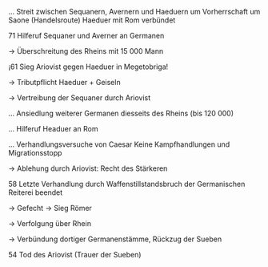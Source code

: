 ...     Streit zwischen Sequanern, Avernern und Haeduern um Vorherrschaft um Saone (Handelsroute)
        Haeduer mit Rom verbündet

71      Hilferuf Sequaner und Averner an Germanen

->      Überschreitung des Rheins mit 15 000 Mann

¡61      Sieg Ariovist gegen Haeduer in Megetobriga!

->      Tributpflicht Haeduer + Geiseln

->      Vertreibung der Sequaner durch Ariovist

...     Ansiedlung weiterer Germanen diesseits des Rheins (bis 120 000)

...     Hilferuf Headuer an Rom

...     Verhandlungsversuche von Caesar
            Keine Kampfhandlungen und Migrationsstopp

->      Ablehung durch Ariovist: Recht des Stärkeren

58      Letzte Verhandlung durch Waffenstillstandsbruch der Germanischen Reiterei beendet

->      Gefecht -> Sieg Römer

->      Verfolgung über Rhein

->      Verbündung dortiger Germanenstämme, Rückzug der Sueben

54      Tod des Ariovist (Trauer der Sueben)
